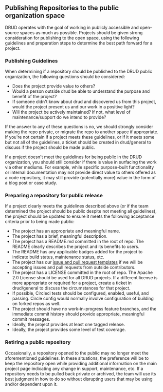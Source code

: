 ## Publishing Repositories to the public organization space

DRUD operates with the goal of working in publicly accessible and open-source spaces as much as possible. Projects should be given strong consideration for publishing to the open space, using the following guidelines and preparation steps to determine the best path forward for a project.

### Publishing Guidelines

When determining if a repository should be published to the DRUD public organization, the following questions should be considered:

- Does the project provide value to others?
- Would a person outside drud be able to understand the purpose and benefit of the project?
- If someone didn't know about drud and discovered us from this project, would the project present us and our work in a positive light?
- Will the project be actively maintained? If not, what level of maintenance/support do we intend to provide?

If the answer to any of these questions is no, we should strongly consider making the repo private, or migrate the repo to another space if appropriate. If you're not certain if a project meets these guidelines, or if it meets some but not all of the guidelines, a ticket should be created in drud/general to discuss if the project should be made public.

If a project doesn't meet the guidelines for being public in the DRUD organization, you should still consider if there is value in surfacing the work via other mediums. For example, while specific purpose-built functionality or internal documentation may not provide direct value to others offered as a code repository, it may still provide (potentially more) value in the form of a blog post or case study.

### Preparing a repository for public release

If a project clearly meets the guidelines described above (or if the team determined the project should be public despite not meeting all guidelines), the project should be updated to ensure it meets the following acceptance criteria prior to being made public:

- The project has an appropriate and meaningful name.
- The project has a brief, meaningful description.
- The project has a README.md committed in the root of repo. The README clearly describes the project and its benefits to users.
- The README has any applicable badges added for the project to indicate build status, maintenance status, etc.
- The project has our [issue and pull request templates](https://github.com/drud/general/tree/master/.github) if we will be accepting issues and pull requests from outside contributors.
- The project has a LICENSE committed in the root of repo. The Apache 2.0 License should be used for all DRUD projects. If a different license is more appropriate or required for a project, create a ticket in drud/general to discuss the circumstances for that project.
- If possible, Circleci tests should be configured, enabled, useful, and passing. Circle config would normally involve configuration of building on forked repos as well.
- The project should have no work-in-progress feature branches, and the immediate commit history should provide appropriate, meaningful commit messages.
- Ideally, the project provides at least one tagged release.
- Ideally, the project provides some level of test coverage.

### Retiring a public repository

Occasionally, a repository opened to the public may no longer meet the aforementioned guidelines. In these situations, the preference will be to keep the repository open while providing additional information on the main project page indicating any change in support, maintenance, etc. If a repository needs to be pulled back private or archived, the team will use its best judgment in how to do so without disrupting users that may be using and/or dependent upon it.
